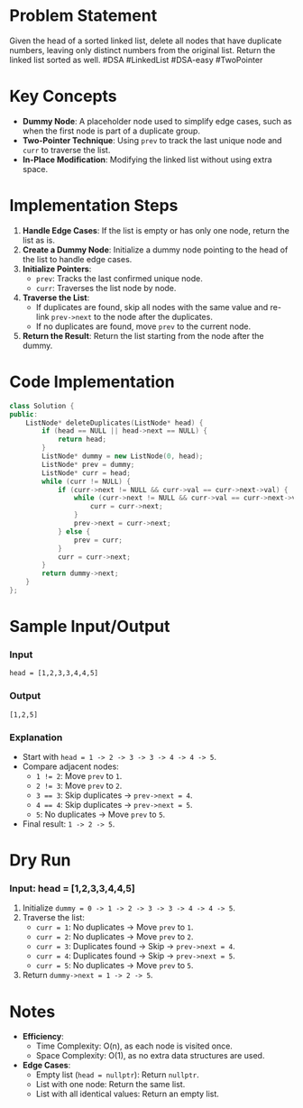 # Problem Statement
Given the head of a sorted linked list, delete all nodes that have duplicate numbers, leaving only distinct numbers from the original list. Return the linked list sorted as well.
#DSA #LinkedList #DSA-easy #TwoPointer
# Key Concepts
- **Dummy Node**: A placeholder node used to simplify edge cases, such as when the first node is part of a duplicate group.
- **Two-Pointer Technique**: Using `prev` to track the last unique node and `curr` to traverse the list.
- **In-Place Modification**: Modifying the linked list without using extra space.
# Implementation Steps
1. **Handle Edge Cases**: If the list is empty or has only one node, return the list as is.
2. **Create a Dummy Node**: Initialize a dummy node pointing to the head of the list to handle edge cases.
3. **Initialize Pointers**:
   - `prev`: Tracks the last confirmed unique node.
   - `curr`: Traverses the list node by node.
4. **Traverse the List**:
   - If duplicates are found, skip all nodes with the same value and re-link `prev->next` to the node after the duplicates.
   - If no duplicates are found, move `prev` to the current node.
5. **Return the Result**: Return the list starting from the node after the dummy.
# Code Implementation
```cpp
class Solution {
public:
    ListNode* deleteDuplicates(ListNode* head) {
        if (head == NULL || head->next == NULL) {
            return head;
        }
        ListNode* dummy = new ListNode(0, head);
        ListNode* prev = dummy;
        ListNode* curr = head;
        while (curr != NULL) {
            if (curr->next != NULL && curr->val == curr->next->val) {
                while (curr->next != NULL && curr->val == curr->next->val) {
                    curr = curr->next;
                }
                prev->next = curr->next;
            } else {
                prev = curr;
            }
            curr = curr->next;
        }
        return dummy->next;
    }
};
```
# Sample Input/Output
### Input
```plaintext
head = [1,2,3,3,4,4,5]
```
### Output
```plaintext
[1,2,5]
```
### Explanation
- Start with `head = 1 -> 2 -> 3 -> 3 -> 4 -> 4 -> 5`.
- Compare adjacent nodes:
  - `1 != 2`: Move `prev` to `1`.
  - `2 != 3`: Move `prev` to `2`.
  - `3 == 3`: Skip duplicates → `prev->next = 4`.
  - `4 == 4`: Skip duplicates → `prev->next = 5`.
  - `5`: No duplicates → Move `prev` to `5`.
- Final result: `1 -> 2 -> 5`.
# Dry Run
### Input: head = [1,2,3,3,4,4,5]
1. Initialize `dummy = 0 -> 1 -> 2 -> 3 -> 3 -> 4 -> 4 -> 5`.
2. Traverse the list:
   - `curr = 1`: No duplicates → Move `prev` to `1`.
   - `curr = 2`: No duplicates → Move `prev` to `2`.
   - `curr = 3`: Duplicates found → Skip → `prev->next = 4`.
   - `curr = 4`: Duplicates found → Skip → `prev->next = 5`.
   - `curr = 5`: No duplicates → Move `prev` to `5`.
3. Return `dummy->next = 1 -> 2 -> 5`.
# Notes
- **Efficiency**:
  - Time Complexity: O(n), as each node is visited once.
  - Space Complexity: O(1), as no extra data structures are used.
- **Edge Cases**:
  - Empty list (`head = nullptr`): Return `nullptr`.
  - List with one node: Return the same list.
  - List with all identical values: Return an empty list.